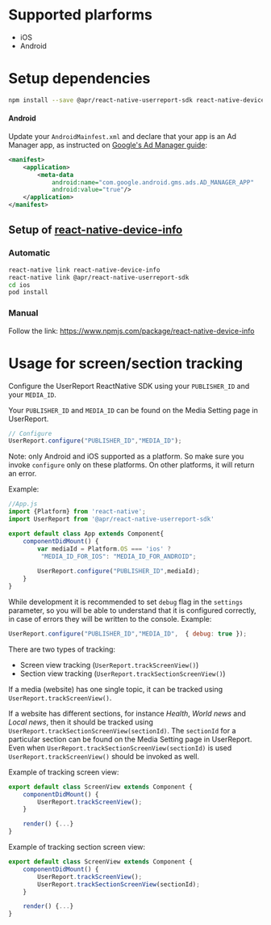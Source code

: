 # Supported plarforms
- iOS
- Android


# Setup dependencies

```bash
npm install --save @apr/react-native-userreport-sdk react-native-device-info
```

#### Android
Update your `AndroidMainfest.xml` and declare that your app is an Ad Manager app, as instructed on [Google's Ad Manager guide](https://developers.google.com/ad-manager/mobile-ads-sdk/android/quick-start#update_your_androidmanifestxml):
```xml
<manifest>
    <application>
        <meta-data
            android:name="com.google.android.gms.ads.AD_MANAGER_APP"
            android:value="true"/>
    </application>
</manifest>
```

## Setup of [react-native-device-info](https://www.npmjs.com/package/react-native-device-info)

### Automatic
```bash
react-native link react-native-device-info
react-native link @apr/react-native-userreport-sdk
cd ios
pod install
```
### Manual 
Follow the link: https://www.npmjs.com/package/react-native-device-info

# Usage for screen/section tracking

Configure the UserReport ReactNative SDK using your `PUBLISHER_ID` and your `MEDIA_ID`.

Your `PUBLISHER_ID` and `MEDIA_ID` can be found on the Media Setting page in UserReport.


```javascript
// Configure
UserReport.configure("PUBLISHER_ID","MEDIA_ID");
```

Note: only Android and iOS supported as a platform. So make sure you invoke `configure` only on these platforms. On other platforms, it will return an error.


Example: 

```javascript
//App.js
import {Platform} from 'react-native';
import UserReport from '@apr/react-native-userreport-sdk'

export default class App extends Component{
    componentDidMount() {
        var mediaId = Platform.OS === 'ios' ?
         "MEDIA_ID_FOR_IOS": "MEDIA_ID_FOR_ANDROID";
      
        UserReport.configure("PUBLISHER_ID",mediaId);
    }
}
```

While development it is recommended to set `debug` flag in the `settings` parameter, so you will be able to understand that it is configured correctly, in case of errors they will be written to the console. 
Example:

```javascript
UserReport.configure("PUBLISHER_ID","MEDIA_ID",  { debug: true });
```

There are two types of tracking:
  - Screen view tracking (`UserReport.trackScreenView()`)
  - Section view tracking (`UserReport.trackSectionScreenView()`)

If a media (website) has one single topic, it can be tracked using `UserReport.trackScreenView()`.

If a website has different sections, for instance *Health*, *World news* and *Local news*, then it should be tracked using `UserReport.trackSectionScreenView(sectionId)`.  The `sectionId` for a particular section can be found on the Media Setting page in UserReport.
Even when `UserReport.trackSectionScreenView(sectionId)` is used `UserReport.trackScreenView()` should be invoked as well.

Example of tracking screen view:
```javascript
export default class ScreenView extends Component {
    componentDidMount() {
        UserReport.trackScreenView();
    }

    render() {...}
}
```


Example of tracking section screen view:
```javascript
export default class ScreenView extends Component {
    componentDidMount() {
        UserReport.trackScreenView();
        UserReport.trackSectionScreenView(sectionId);
    }

    render() {...}
}
```